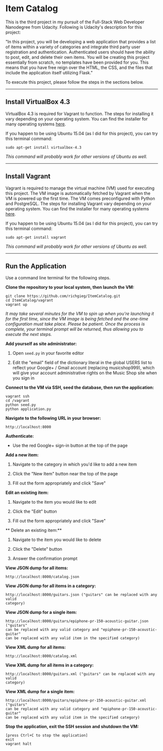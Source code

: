 # Item Catalog

This is the third project in my pursuit of the Full-Stack Web Developer
Nanodegree from Udacity. Following is Udacity's description for this project:

"In this project, you will be developing a web application that provides a list
of items within a variety of categories and integrate third party user
registration and authentication. Authenticated users should have the ability to
post, edit, and delete their own items. You will be creating this project
essentially from scratch, no templates have been provided for you. This means
that you have free reign over the HTML, the CSS, and the files that include the
application itself utilizing Flask."

To execute this project, please follow the steps in the sections below.

----
## Install VirtualBox 4.3
VirtualBox 4.3 is required for Vagrant to function. The steps for installing it
vary depending on your operating system. You can find the installer for many
operating systems [here](https://www.virtualbox.org/wiki/Download_Old_Builds_4_3).

If you happen to be using Ubuntu 15.04 (as I did for this project), you can try
this terminal command:
```
sudo apt-get install virtualbox-4.3
```

*This command will probably work for other versions of Ubuntu as well.*

----
## Install Vagrant
Vagrant is required to manage the virtual machine (VM) used for executing this
project. The VM image is automatically fetched by Vagrant when the VM is
powered up the first time. The VM comes preconfigured with Python and
PostgreSQL. The steps for installing Vagrant vary depending on your operating
system. You can find the installer for many operating systems
[here](https://www.vagrantup.com/downloads.html).

If you happen to be using Ubuntu 15.04 (as I did for this project), you can try
this terminal command:
```
sudo apt-get install vagrant
```

*This command will probably work for other versions of Ubuntu as well.*

----
## Run the Application
Use a command line terminal for the following steps.

**Clone the repository to your local system, then launch the VM:**
```
git clone https://github.com/richgieg/ItemCatalog.git
cd ItemCatalog/vagrant
vagrant up
```

*It may take several minutes for the VM to spin up when you're launching it for
the first time, since the VM image is being fetched and the one-time
configuration must take place. Please be patient. Once the process is complete,
your terminal prompt will be returned, thus allowing you to execute the next
steps.*

**Add yourself as site administrator:**

1. Open ```seed.py``` in your favorite editor

2. Edit the "email" field of the dictionary literal in the global USERS list to
reflect your Google+ / Gmail account (replacing musicshop999), which will give
your account administrative rights on the Music Shop site when you sign in

**Connect to the VM via SSH, seed the database, then run the application:**
```
vagrant ssh
cd /vagrant
python seed.py
python application.py
```

**Navigate to the following URL in your browser:**
```
http://localhost:8000
```

**Authenticate:**

- Use the red Google+ sign-in button at the top of the page

**Add a new item:**

1. Navigate to the category in which you'd like to add a new item

2. Click the "New Item" button near the top of the page

3. Fill out the form appropriately and click "Save"

**Edit an existing item:**

1. Navigate to the item you would like to edit

2. Click the "Edit" button

3. Fill out the form appropriately and click "Save"

** Delete an existing item:**

1. Navigate to the item you would like to delete

2. Click the "Delete" button

3. Answer the confirmation prompt

**View JSON dump for all items:**
```
http://localhost:8000/catalog.json
```

**View JSON dump for all items in a category:**
```
http://localhost:8000/guitars.json ("guitars" can be replaced with any valid
category)
```

**View JSON dump for a single item:**
```
http://localhost:8000/guitars/epiphone-pr-150-acoustic-guitar.json ("guitars"
can be replaced with any valid category and "epiphone-pr-150-acoustic-guitar"
can be replaced with any valid item in the specified category)
```

**View XML dump for all items:**
```
http://localhost:8000/catalog.xml
```

**View XML dump for all items in a category:**
```
http://localhost:8000/guitars.xml ("guitars" can be replaced with any valid
category)
```

**View XML dump for a single item:**
```
http://localhost:8000/guitars/epiphone-pr-150-acoustic-guitar.xml ("guitars"
can be replaced with any valid category and "epiphone-pr-150-acoustic-guitar"
can be replaced with any valid item in the specified category)
```

**Stop the application, exit the SSH session and shutdown the VM:**
```
[press Ctrl+C to stop the application]
exit
vagrant halt
```
